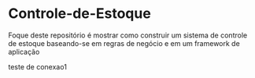 Controle-de-Estoque
===================

Foque deste repositório é mostrar como construir um sistema de controle de estoque baseando-se em regras de negócio e em um framework de aplicação

teste de conexao1